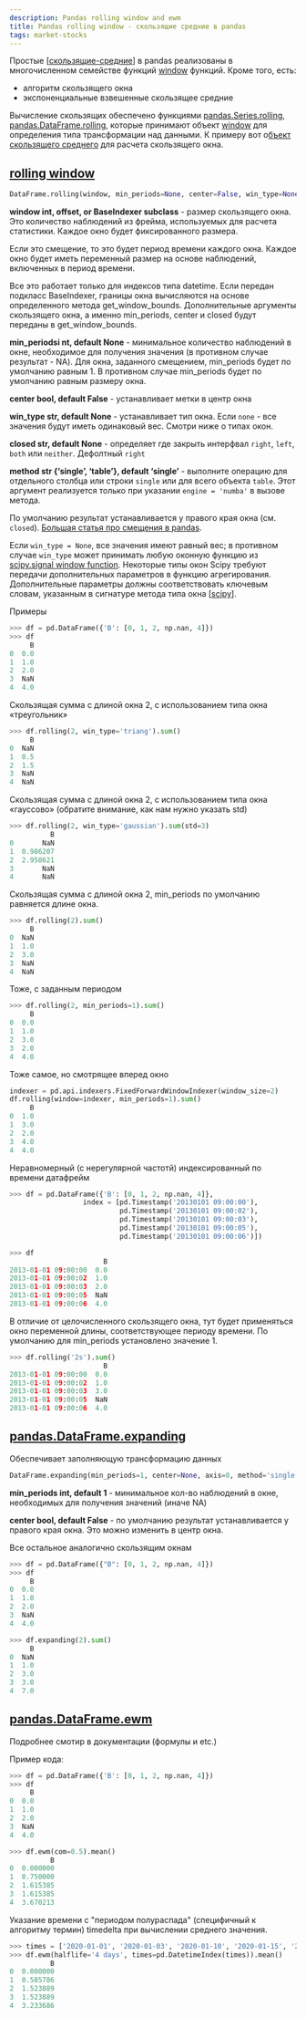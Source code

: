 ```yaml
---
description: Pandas rolling window and ewm
title: Pandas rolling window - скользящие средние в pandas
tags: market-stocks
---
```

Простые [[скользящие-средние]] в pandas реализованы в многочисленном семействе функций [window](https://pandas.pydata.org/docs/reference/window.html) функций. Кроме того, есть:

- алгоритм скользящего окна
- экспоненциальные взвешенные скользящее средние

Вычисление скользящих обеспечено функциями [pandas.Series.rolling](https://pandas.pydata.org/docs/reference/api/pandas.Series.rolling.html#pandas.Series.rolling), [pandas.DataFrame.rolling](https://pandas.pydata.org/docs/reference/api/pandas.DataFrame.rolling.html#pandas.DataFrame.rolling), которые принимают объект [window](https://pandas.pydata.org/docs/reference/window.html) для определения типа трансформации над данными. К примеру вот о[бъект скользящего среднего](https://pandas.pydata.org/docs/reference/api/pandas.core.window.rolling.Rolling.mean.html#pandas.core.window.rolling.Rolling.mean) для расчета скользящего окна.

## [rolling window](https://pandas.pydata.org/docs/reference/api/pandas.DataFrame.rolling.html)

```python
DataFrame.rolling(window, min_periods=None, center=False, win_type=None, on=None, axis=0, closed=None, method='single')
```

**window int, offset, or BaseIndexer subclass** - размер скользящего окна. Это количество наблюдений из фрейма, используемых для расчета статистики. Каждое окно будет фиксированного размера.

Если это смещение, то это будет период времени каждого окна. Каждое окно будет иметь переменный размер на основе наблюдений, включенных в период времени.

Все это работает только для индексов типа datetime. Если передан подкласс BaseIndexer, границы окна вычисляются на основе определенного метода get_window_bounds. Дополнительные аргументы скользящего окна, а именно min_periods, center и closed будут переданы в get_window_bounds.

**min_periodsi nt, default None** - минимальное количество наблюдений в окне, необходимое для получения значения (в противном случае результат - NA). Для окна, заданного смещением, min_periods будет по умолчанию равным 1. В противном случае min_periods будет по умолчанию равным размеру окна.

**center bool, default False** - устанавливает метки в центр окна

**win_type str, default None** - устанавливает тип окна. Если `none` - все значения будут иметь одинаковый вес. Смотри ниже о типах окон.

**closed str, default None** - определяет где закрыть интерфвал `right`, `left`, `both` или `neither`. Дефолтный `right`

**method str {‘single’, ‘table’}, default ‘single’** - выполните операцию для отдельного столбца или строки `single` или для всего объекта `table`. Этот аргумент реализуется только при указании `engine = 'numba'` в вызове метода.

По умолчанию результат устанавливается у правого края окна (см. `closed`). [Большая статья про смещения в pandas](https://pandas.pydata.org/pandas-docs/stable/user_guide/timeseries.html#offset-aliases).

Если `win_type = None`, все значения имеют равный вес; в противном случае `win_type` может принимать любую оконную функцию из [scipy.signal window function](https://docs.scipy.org/doc/scipy/reference/signal.windows.html#module-scipy.signal.windows). Некоторые типы окон Scipy требуют передачи дополнительных параметров в функцию агрегирования. Дополнительные параметры должны соответствовать ключевым словам, указанным в сигнатуре метода типа окна [[scipy]].

Примеры

```python
>>> df = pd.DataFrame({'B': [0, 1, 2, np.nan, 4]})
>>> df
     B
0  0.0
1  1.0
2  2.0
3  NaN
4  4.0
```

Скользящая сумма с длиной окна 2, с использованием типа окна «треугольник»

```python
>>> df.rolling(2, win_type='triang').sum()
     B
0  NaN
1  0.5
2  1.5
3  NaN
4  NaN
```

Скользящая сумма с длиной окна 2, с использованием типа окна «гауссово» (обратите внимание, как нам нужно указать std)

```python
>>> df.rolling(2, win_type='gaussian').sum(std=3)
          B
0       NaN
1  0.986207
2  2.958621
3       NaN
4       NaN
```

Скользящая сумма с длиной окна 2, min_periods по умолчанию равняется длине окна.

```python
>>> df.rolling(2).sum()
     B
0  NaN
1  1.0
2  3.0
3  NaN
4  NaN
```

Тоже, с заданным периодом

```python
>>> df.rolling(2, min_periods=1).sum()
     B
0  0.0
1  1.0
2  3.0
3  2.0
4  4.0
```

Тоже самое, но смотрящее вперед окно

```python
indexer = pd.api.indexers.FixedForwardWindowIndexer(window_size=2)
df.rolling(window=indexer, min_periods=1).sum()
     B
0  1.0
1  3.0
2  2.0
3  4.0
4  4.0
```

Неравномерный (с нерегулярной частотй) индексированный по времени датафрейм

```python
>>> df = pd.DataFrame({'B': [0, 1, 2, np.nan, 4]},
                  index = [pd.Timestamp('20130101 09:00:00'),
                           pd.Timestamp('20130101 09:00:02'),
                           pd.Timestamp('20130101 09:00:03'),
                           pd.Timestamp('20130101 09:00:05'),
                           pd.Timestamp('20130101 09:00:06')])

>>> df
                       B
2013-01-01 09:00:00  0.0
2013-01-01 09:00:02  1.0
2013-01-01 09:00:03  2.0
2013-01-01 09:00:05  NaN
2013-01-01 09:00:06  4.0
```

В отличие от целочисленного скользящего окна, тут будет применяться окно переменной длины, соответствующее периоду времени. По умолчанию для min_periods установлено значение 1.

```python
>>> df.rolling('2s').sum()
                       B
2013-01-01 09:00:00  0.0
2013-01-01 09:00:02  1.0
2013-01-01 09:00:03  3.0
2013-01-01 09:00:05  NaN
2013-01-01 09:00:06  4.0
```

## [pandas.DataFrame.expanding](https://pandas.pydata.org/docs/reference/api/pandas.DataFrame.expanding.html)

Обеспечивает заполняющую трансформацию данных

```python
DataFrame.expanding(min_periods=1, center=None, axis=0, method='single')
```

**min_periods int, default 1** - минимальное кол-во наблюдений в окне, необходимых для получения значений (иначе NA)

**center bool, default False** - по умолчанию результат устанавливается у правого края окна. Это можно изменить в центр окна.

Все остальное аналогично скользящим окнам

```python
>>> df = pd.DataFrame({"B": [0, 1, 2, np.nan, 4]})
>>> df
     B
0  0.0
1  1.0
2  2.0
3  NaN
4  4.0

>>> df.expanding(2).sum()
     B
0  NaN
1  1.0
2  3.0
3  3.0
4  7.0
```

## [pandas.DataFrame.ewm](https://pandas.pydata.org/docs/reference/api/pandas.DataFrame.ewm.html)

Подробнее смотир в документации (формулы и etc.)

Пример кода:

```python
>>> df = pd.DataFrame({'B': [0, 1, 2, np.nan, 4]})
>>> df
     B
0  0.0
1  1.0
2  2.0
3  NaN
4  4.0

>>> df.ewm(com=0.5).mean()
          B
0  0.000000
1  0.750000
2  1.615385
3  1.615385
4  3.670213
```

Указание времени с "периодом полураспада" (специфичный к алгоритму термин) timedelta при вычислении среднего значения.

```python
>>> times = ['2020-01-01', '2020-01-03', '2020-01-10', '2020-01-15', '2020-01-17']
>>> df.ewm(halflife='4 days', times=pd.DatetimeIndex(times)).mean()
          B
0  0.000000
1  0.585786
2  1.523889
3  1.523889
4  3.233686
```

[//begin]: # "Autogenerated link references for markdown compatibility"
[скользящие-средние]: скользящие-средние "Скользящие средние (moving average)"
[scipy]: scipy "Scipy"
[//end]: # "Autogenerated link references"